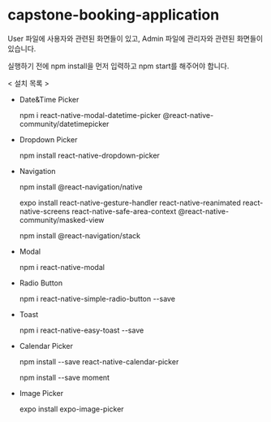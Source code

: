 # capstone-booking-application

User 파일에 사용자와 관련된 화면들이 있고, Admin 파일에 관리자와 관련된 화면들이 있습니다.

실행하기 전에 npm install을 먼저 입력하고 npm start를 해주어야 합니다.

< 설치 목록 >
- Date&Time Picker

    npm i react-native-modal-datetime-picker @react-native-community/datetimepicker

- Dropdown Picker

    npm install react-native-dropdown-picker

- Navigation

    npm install @react-navigation/native

    expo install react-native-gesture-handler react-native-reanimated react-native-screens react-native-safe-area-context @react-native-community/masked-view
    
    npm install @react-navigation/stack

- Modal

    npm i react-native-modal

- Radio Button

    npm i react-native-simple-radio-button --save

- Toast

    npm i react-native-easy-toast --save

- Calendar Picker

    npm install --save react-native-calendar-picker

    npm install --save moment

- Image Picker

    expo install expo-image-picker